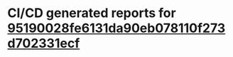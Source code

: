 # CI/CD generated reports for [95190028fe6131da90eb078110f273d702331ecf](https://github.com/hydephp/develop/commit/95190028fe6131da90eb078110f273d702331ecf)
